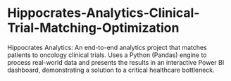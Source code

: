 # Hippocrates-Analytics-Clinical-Trial-Matching-Optimization
Hippocrates Analytics: An end-to-end analytics project that matches patients to oncology clinical trials. Uses a Python (Pandas) engine to process real-world data and presents the results in an interactive Power BI dashboard, demonstrating a solution to a critical healthcare bottleneck.
